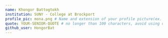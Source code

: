 ```yaml
---
name: Khongor Battogtokh
institution: SUNY - College at Brockport
profile_pic: mona.png # Name and extension of your profile picture(ex. mona.png) The picture must be squared and 544px on width and height.
quote: YOUR-SENIOR-QUOTE # no longer than 100 characters, avoid using quotes(") to guarantee the format remains the same.
github_user: HongorBat
---
```

